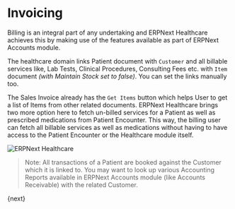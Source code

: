<!-- add-breadcrumbs -->
# Invoicing
Billing is an integral part of any undertaking and ERPNext Healthcare achieves this by making use of the features available as part of ERPNext Accounts module.

The healthcare domain links Patient document with `Customer` and all billable services like, Lab Tests, Clinical Procedures, Consulting Fees etc. with `Item` document _(with Maintain Stock set to false)_. You can set the links manually too.

The Sales Invoice already has the `Get Items` button which helps User to get a list of Items from other related documents. ERPNext Healthcare brings two more option here to fetch un-billed services for a Patient as well as prescribed medications from Patient Encounter. This way, the billing user can fetch all billable services as well as medications without having to have access to the Patient Encounter or the Healthcare module itself.

<img class="screenshot" alt="ERPNext Healthcare" src="{{docs_base_url}}/assets/img/healthcare/get_items.png">

> Note: All transactions of a Patient are booked against the Customer which it is linked to. You may want to look up various Accounting Reports available in ERPNext Accounts module (like Accounts Receivable) with the related Customer.

{next}
